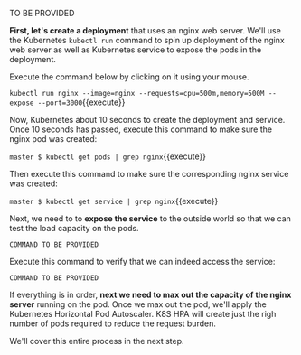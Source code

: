 TO BE PROVIDED

**First, let's create a deployment** that uses an nginx web server. We'll use the Kubernetes `kubectl run` command
to spin up deployment of the nginx web server as well as Kubernetes service to expose the pods in the deployment.

Execute the command below by clicking on it using your mouse.

`kubectl run nginx --image=nginx --requests=cpu=500m,memory=500M --expose --port=3000`{{execute}}

Now, Kubernetes about 10 seconds to create the deployment and service. Once 10 seconds has passed, execute this
command to make sure the nginx pod was created:

`master $ kubectl get pods | grep nginx`{{execute}}

Then execute this command to make sure the corresponding nginx service was created:

`master $ kubectl get service | grep nginx`{{execute}}

Next, we need to to **expose the service** to the outside world so that we can test the load 
capacity on the pods.

`COMMAND TO BE PROVIDED`

Execute this command to verify that we can indeed access the service:

`COMMAND TO BE PROVIDED`

If everything is in order, **next we need to max out the capacity of the nginx server**
running on the pod. Once we max out the pod, we'll apply the Kubernetes Horizontal Pod Autoscaler.
K8S HPA will create just the righ number of pods required to reduce the request burden.

We'll cover this entire process in the next step.


